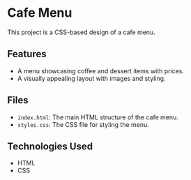 # Cafe Menu

This project is a CSS-based design of a cafe menu.

## Features

- A menu showcasing coffee and dessert items with prices.
- A visually appealing layout with images and styling.

## Files

- `index.html`: The main HTML structure of the cafe menu.
- `styles.css`: The CSS file for styling the menu.

## Technologies Used

- HTML
- CSS
